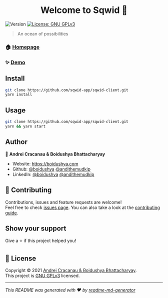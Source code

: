 <h1 align="center">Welcome to Sqwid 👋</h1>
<p>
  <img alt="Version" src="https://img.shields.io/badge/version-0.2.2-blue.svg?cacheSeconds=2592000" />
  <a href="https://github.com/sqwid-app/sqwid-client/blob/master/LICENSE" target="_blank">
    <img alt="License: GNU GPLv3" src="https://img.shields.io/badge/License-GNU GPLv3-yellow.svg" />
  </a>
</p>

> An ocean of possibilities

### 🏠 [Homepage](https://sqwid.app)

### ✨ [Demo](https://sqwid.app)

## Install

```sh
git clone https://github.com/sqwid-app/sqwid-client.git
yarn install
```

## Usage

```sh
git clone https://github.com/sqwid-app/sqwid-client.git
yarn && yarn start
```


## Author

👤 **Andrei Cracanau & Boidushya Bhattacharyay**

* Website: https://boidushya.com
* Github: [@boidushya](https://github.com/boidushya) [@andithemudkip](https://github.com/andithemudkip)
* LinkedIn: [@boidushya](https://linkedin.com/in/boidushya) [@andithemudkip](https://www.linkedin.com/in/andithemudkip/)

## 🤝 Contributing

Contributions, issues and feature requests are welcome!<br />Feel free to check [issues page](https://github.com/sqwid-app/sqwid-client/issues). You can also take a look at the [contributing guide](https://github.com/sqwid-app/sqwid-client/blob/master/CONTRIBUTING.md).

## Show your support

Give a ⭐️ if this project helped you!

## 📝 License

Copyright © 2021 [Andrei Cracanau & Boidushya Bhattacharyay](https://github.com/boidushya).<br />
This project is [GNU GPLv3](https://github.com/sqwid-app/sqwid-client/blob/master/LICENSE) licensed.

***
_This README was generated with ❤️ by [readme-md-generator](https://github.com/kefranabg/readme-md-generator)_